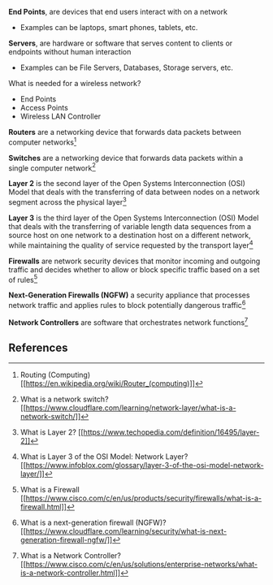 **End Points**, are devices that end users interact with on a network 
- Examples can be laptops, smart phones, tablets, etc.

**Servers**, are hardware or software that serves content to clients or endpoints without human interaction 
- Examples can be File Servers, Databases, Storage servers, etc.

What is needed for a wireless network?
- End Points
- Access Points
- Wireless LAN Controller

**Routers** are a networking device that forwards data packets between computer networks[^1]

**Switches** are a networking device that forwards data packets within a single computer network[^2]

**Layer 2** is the second layer of the Open Systems Interconnection (OSI) Model that deals with the transferring of data between nodes on a network segment across the physical layer[^3] 

**Layer 3** is the third layer of the Open Systems Interconnection (OSI) Model that deals with the transferring of variable length data sequences from a source host on one network to a destination host on a different network, while maintaining the quality of service requested by the transport layer[^4]

**Firewalls** are network security devices that monitor incoming and outgoing traffic and decides whether to allow or block specific traffic based on a set of rules[^5]

**Next-Generation Firewalls (NGFW)** a security appliance that processes network traffic and applies rules to block potentially dangerous traffic[^6] 

**Network Controllers** are software that orchestrates network functions[^7]
## References
[^1]: Routing (Computing) [[https://en.wikipedia.org/wiki/Router_(computing)]]
[^2]: What is a network switch? [[https://www.cloudflare.com/learning/network-layer/what-is-a-network-switch/]]
[^3]: What is Layer 2? [[https://www.techopedia.com/definition/16495/layer-2]]
[^4]: What is Layer 3 of the OSI Model: Network Layer? [[https://www.infoblox.com/glossary/layer-3-of-the-osi-model-network-layer/]]
[^5]: What is a Firewall [[https://www.cisco.com/c/en/us/products/security/firewalls/what-is-a-firewall.html]]
[^6]: What is a next-generation firewall (NGFW)? [[https://www.cloudflare.com/learning/security/what-is-next-generation-firewall-ngfw/]]
[^7]: What is a Network Controller? [[https://www.cisco.com/c/en/us/solutions/enterprise-networks/what-is-a-network-controller.html]]
